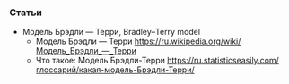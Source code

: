 
### Статьи

- Модель Брэдли — Терри, Bradley–Terry model
    - Модель Брэдли — Терри https://ru.wikipedia.org/wiki/Модель_Брэдли_—_Терри
    - Что такое: Модель Брэдли-Терри https://ru.statisticseasily.com/глоссарий/какая-модель-Брэдли-Терри/